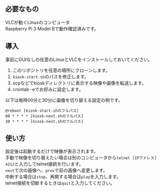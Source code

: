 ## 必要なもの
VLCが動くLinuxのコンピュータ  
Raspberry Pi 3 Model Bで動作確認済みです。

## 導入
事前にGUIなしの任意のLinuxとVLCをインストールしておいてください。

1. このリポジトリを任意の場所にクローンします。
2. `kiosk-start.sh`のパスを修正します。
3. scpなどでkioskディレクトリに表示する映像や画像を転送します。
4. crontab -eでお好みに設定します。

以下は毎時00分と30分に画像を切り替える設定の例です。
```
@reboot [kiosk-start.shのフルパス]
00 * * * * [kiosk-next.shのフルパス]
30 * * * * [kiosk-next.shのフルパス]
```

## 使い方
設定後は起動するだけで映像が表示されます。  
手動で映像を切り替えたい場合は別のコンピュータから`telnet [IPアドレス] 4212`と入力してtelnet接続を行います。  
`next`で次の画像へ、`prev`で前の画像へ変更します。  
中断する場合は`stop`、再開する場合は`play`を入力します。  
telnet接続を切断するときは`quit`と入力してください。  